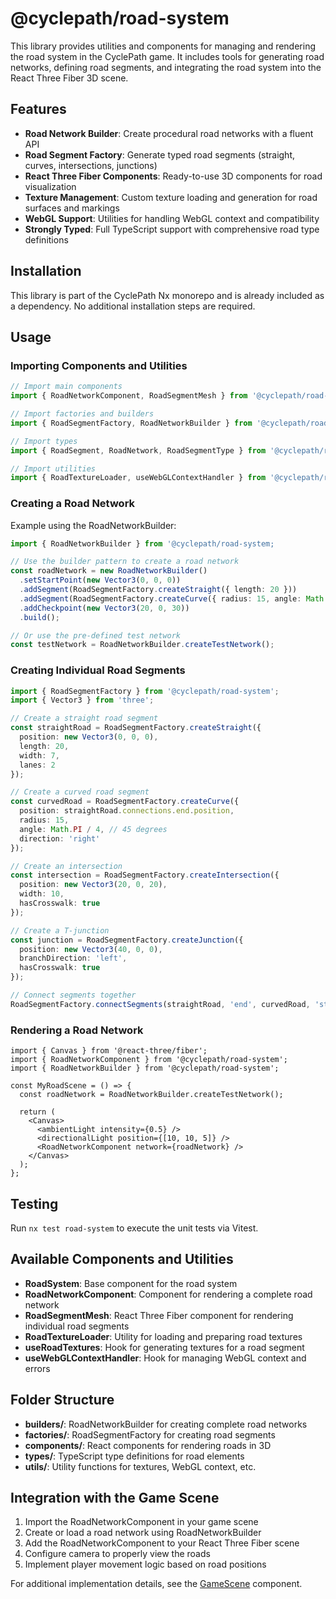 # @cyclepath/road-system

This library provides utilities and components for managing and rendering the road system in the CyclePath game. It includes tools for generating road networks, defining road segments, and integrating the road system into the React Three Fiber 3D scene.

## Features

- **Road Network Builder**: Create procedural road networks with a fluent API
- **Road Segment Factory**: Generate typed road segments (straight, curves, intersections, junctions)
- **React Three Fiber Components**: Ready-to-use 3D components for road visualization
- **Texture Management**: Custom texture loading and generation for road surfaces and markings
- **WebGL Support**: Utilities for handling WebGL context and compatibility
- **Strongly Typed**: Full TypeScript support with comprehensive road type definitions

## Installation

This library is part of the CyclePath Nx monorepo and is already included as a dependency. No additional installation steps are required.

## Usage

### Importing Components and Utilities

```typescript
// Import main components
import { RoadNetworkComponent, RoadSegmentMesh } from '@cyclepath/road-system';

// Import factories and builders
import { RoadSegmentFactory, RoadNetworkBuilder } from '@cyclepath/road-system';

// Import types
import { RoadSegment, RoadNetwork, RoadSegmentType } from '@cyclepath/road-system;

// Import utilities
import { RoadTextureLoader, useWebGLContextHandler } from '@cyclepath/road-system';
```

### Creating a Road Network

Example using the RoadNetworkBuilder:

```typescript
import { RoadNetworkBuilder } from '@cyclepath/road-system;

// Use the builder pattern to create a road network
const roadNetwork = new RoadNetworkBuilder()
  .setStartPoint(new Vector3(0, 0, 0))
  .addSegment(RoadSegmentFactory.createStraight({ length: 20 }))
  .addSegment(RoadSegmentFactory.createCurve({ radius: 15, angle: Math.PI / 6 }))
  .addCheckpoint(new Vector3(20, 0, 30))
  .build();

// Or use the pre-defined test network
const testNetwork = RoadNetworkBuilder.createTestNetwork();
```

### Creating Individual Road Segments

```typescript
import { RoadSegmentFactory } from '@cyclepath/road-system';
import { Vector3 } from 'three';

// Create a straight road segment
const straightRoad = RoadSegmentFactory.createStraight({
  position: new Vector3(0, 0, 0),
  length: 20,
  width: 7,
  lanes: 2
});

// Create a curved road segment
const curvedRoad = RoadSegmentFactory.createCurve({
  position: straightRoad.connections.end.position,
  radius: 15,
  angle: Math.PI / 4, // 45 degrees
  direction: 'right'
});

// Create an intersection
const intersection = RoadSegmentFactory.createIntersection({
  position: new Vector3(20, 0, 20),
  width: 10,
  hasCrosswalk: true
});

// Create a T-junction
const junction = RoadSegmentFactory.createJunction({
  position: new Vector3(40, 0, 0),
  branchDirection: 'left',
  hasCrosswalk: true
});

// Connect segments together
RoadSegmentFactory.connectSegments(straightRoad, 'end', curvedRoad, 'start');
```

### Rendering a Road Network

```tsx
import { Canvas } from '@react-three/fiber';
import { RoadNetworkComponent } from '@cyclepath/road-system';
import { RoadNetworkBuilder } from '@cyclepath/road-system';

const MyRoadScene = () => {
  const roadNetwork = RoadNetworkBuilder.createTestNetwork();
  
  return (
    <Canvas>
      <ambientLight intensity={0.5} />
      <directionalLight position={[10, 10, 5]} />
      <RoadNetworkComponent network={roadNetwork} />
    </Canvas>
  );
};
```

## Testing

Run `nx test road-system` to execute the unit tests via Vitest.

## Available Components and Utilities

- **RoadSystem**: Base component for the road system
- **RoadNetworkComponent**: Component for rendering a complete road network
- **RoadSegmentMesh**: React Three Fiber component for rendering individual road segments
- **RoadTextureLoader**: Utility for loading and preparing road textures
- **useRoadTextures**: Hook for generating textures for a road segment
- **useWebGLContextHandler**: Hook for managing WebGL context and errors

## Folder Structure

- **builders/**: RoadNetworkBuilder for creating complete road networks
- **factories/**: RoadSegmentFactory for creating road segments
- **components/**: React components for rendering roads in 3D
- **types/**: TypeScript type definitions for road elements
- **utils/**: Utility functions for textures, WebGL context, etc.

## Integration with the Game Scene

1. Import the RoadNetworkComponent in your game scene
2. Create or load a road network using RoadNetworkBuilder
3. Add the RoadNetworkComponent to your React Three Fiber scene
4. Configure camera to properly view the roads
5. Implement player movement logic based on road positions

For additional implementation details, see the [GameScene](../../apps/cyclepath/src/app/components/GameScene.tsx) component.
